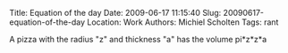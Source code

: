Title: Equation of the day
Date: 2009-06-17 11:15:40
Slug: 20090617-equation-of-the-day
Location: Work
Authors: Michiel Scholten
Tags: rant

<p>A pizza with the radius "z" and thickness "a" has the volume pi*z*z*a</p>